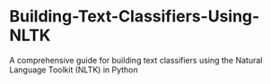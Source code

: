 # Building-Text-Classifiers-Using-NLTK
A comprehensive guide for building text classifiers using the Natural Language Toolkit (NLTK) in Python
